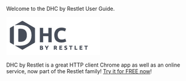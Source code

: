 
Welcome to the DHC by Restlet User Guide.

![DHC](images/dhc-logo.jpg "DHC")

DHC by Restlet is a great HTTP client Chrome app as well as an online service, now part of the Restlet family! [Try it for FREE now](/technical-resources/dhc/guide/get-started/free-trial "Try it for FREE now")!
